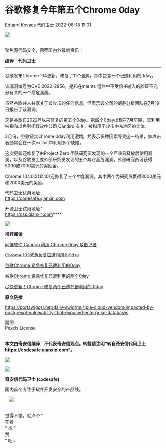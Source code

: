 #  谷歌修复今年第五个Chrome 0day   
Eduard Kovacs  代码卫士   2022-08-18 19:01  
  
![](https://mmbiz.qpic.cn/mmbiz_gif/Az5ZsrEic9ot90z9etZLlU7OTaPOdibteeibJMMmbwc29aJlDOmUicibIRoLdcuEQjtHQ2qjVtZBt0M5eVbYoQzlHiaw/640?wx_fmt=gif "")  
  
   
聚焦源代码安全，网罗国内外最新资讯！  
  
**编译：代码卫士**  
  
****  
谷歌发布Chrome 104更新，修复了11个漏洞，其中包含一个已遭利用的0day。  
  
  
该漏洞编号为CVE-2022-2856，是和在Intents 组件中不受信任输入的验证不充分有关的一个高危漏洞。  
  
虽然谷歌并未共享关于该攻击的任何信息，但表示该公司的威胁分析团队在7月19日报告了该漏洞。  
  
这是谷歌自2022年以来修复的第五个0day。第四个0day出现在7月早期，其利用被指和以色列间谍软件公司 Candiru 有关，被指用于攻击中东地区的实体。  
  
3月份，谷歌证实Chrome 0day利用激增，并表示多种因素导致这一结果，如攻击者通常会在一次exploit中利用多个缺陷。  
  
这次更新还修复了由Project Zero 团队研究员发现的一个严重的释放后使用漏洞，以及谷歌员工或外部研究员发现的五个其它高危漏洞。外部研究员可获得5000或7000美元的奖励金。  
  
Chrome 104.0.5112.101还修复了三个中危漏洞，其中两个为研究员赢得3000美元和2000美元的奖励。  
  
  
  
  
  
代码卫士试用地址：  
https://codesafe.qianxin.com  
  
开源卫士试用地址：  
https://oss.qianxin.com****  
  
  
![](https://mmbiz.qpic.cn/mmbiz_jpg/oBANLWYScMSAib18FcZgPnzx1sdNbYvIN0WZJpnMMy5JnlPiboiaoTbmnKxUXzH15ZdXNC7OKXuGl1mWYGzC1ubXA/640?wx_fmt=jpeg "")  
  
  
  
  
  
  
  
  
  
  
  
**推荐阅读**  
  
[间谍软件 Candiru 利用 Chrome 0day 攻击记者](http://mp.weixin.qq.com/s?__biz=MzI2NTg4OTc5Nw==&mid=2247513028&idx=3&sn=79c8d781d604e70522630b58315bf010&chksm=ea9482aedde30bb8b7d8d21ea1ae630e8716995afec64599d4e6d5bff0cf26c5c6cdbfd6fd6a&scene=21#wechat_redirect)  
  
  
[Chrome 103紧急修复已遭利用的0day](http://mp.weixin.qq.com/s?__biz=MzI2NTg4OTc5Nw==&mid=2247512717&idx=1&sn=90d9ee1cbcb33e3442cfd9d4d4c1d958&chksm=ea9483e7dde30af103b74637ffdefd0a6d62164388d12598a2a74b18e802f659d18f3e11a70f&scene=21#wechat_redirect)  
  
  
[谷歌Chrome 紧急修复已遭利用的0day](http://mp.weixin.qq.com/s?__biz=MzI2NTg4OTc5Nw==&mid=2247510517&idx=1&sn=01c2fbf5b20d5383ef9f1327cf138481&chksm=ea94989fdde3118908c671a6ba54f925e7f1d26b06e99a98e1118e0a92b57448f4537309eef6&scene=21#wechat_redirect)  
  
  
[谷歌Chrome 紧急修复已遭利用的两个0day](http://mp.weixin.qq.com/s?__biz=MzI2NTg4OTc5Nw==&mid=2247508832&idx=2&sn=35432117540e416637e9bf098b7328ef&chksm=ea94920adde31b1c3d02d93bacf14fcb010212a7eda50a6d71baa5f86ea35683c090df4ced46&scene=21#wechat_redirect)  
  
  
[尽快更新！Chrome 修复两个已遭在野利用的 0day](http://mp.weixin.qq.com/s?__biz=MzI2NTg4OTc5Nw==&mid=2247508234&idx=1&sn=76c54274b09a1ee0cf97517226065126&chksm=ea949060dde31976260239768a71e3301df0201499a85b353fbdf31c128aecf64652b53ee055&scene=21#wechat_redirect)  
  
  
  
  
**原文链接**  
  
https://portswigger.net/daily-swig/multiple-cloud-vendors-impacted-by-postgresql-vulnerability-that-exposed-enterprise-databases  
  
  
题图：  
Pexels License  
‍  
  
  
  
**本文由奇安信编译，不代表奇安信观点。转载请注明“转自奇安信代码卫士 https://codesafe.qianxin.com”。**  
  
  
  
  
![](https://mmbiz.qpic.cn/mmbiz_jpg/oBANLWYScMSf7nNLWrJL6dkJp7RB8Kl4zxU9ibnQjuvo4VoZ5ic9Q91K3WshWzqEybcroVEOQpgYfx1uYgwJhlFQ/640?wx_fmt=jpeg "")  
  
![](https://mmbiz.qpic.cn/mmbiz_jpg/oBANLWYScMSN5sfviaCuvYQccJZlrr64sRlvcbdWjDic9mPQ8mBBFDCKP6VibiaNE1kDVuoIOiaIVRoTjSsSftGC8gw/640?wx_fmt=jpeg "")  
  
**奇安信代码卫士 (codesafe)**  
  
国内首个专注于软件开发安全的产品线。  
  
   ![](https://mmbiz.qpic.cn/mmbiz_gif/oBANLWYScMQ5iciaeKS21icDIWSVd0M9zEhicFK0rbCJOrgpc09iaH6nvqvsIdckDfxH2K4tu9CvPJgSf7XhGHJwVyQ/640?wx_fmt=gif "")  
  
   
觉得不错，就点个 “  
在看  
” 或 "  
赞  
” 吧~  
